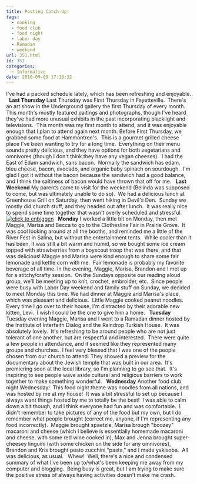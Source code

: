 ```yaml
---
title: Posting Catch-Up!
tags:
  - cooking
  - food club
  - food night
  - labor day
  - Ramadan
  - weekend
url: 351.html
id: 351
categories:
  - Informative
date: 2010-09-09 17:18:32
---
```


I've had a packed schedule lately, which has been refreshing and enjoyable.   **Last Thursday** Last Thursday was First Thursday in Fayetteville.  There's an art show in the Underground gallery the first Thursday of every month.  This month's mostly featured paitings and photographs, though I've heard they've had more unusual exhibits in the past incorporating blacklight and televisions.  This month was my first month to attend, and it was enjoyable enough that I plan to attend again next month. Before First Thursday, we grabbed some food at Hammontree's.  This is a gourmet grilled cheese place I've been wanting to try for a long time.  Everything on their menu sounds pretty delicious, and they have options for both vegetarians and omnivores (though I don't think they have any vegan cheeses).  I had the East of Edam sandwich, sans bacon.  Normally the sandwich has edam, bleu cheese, bacon, avocado, and organic baby spinach on sourdough.  I'm glad I got it without the bacon because the sandwich had a good balance, and I think the saltiness of bacon would have thrown that off for me.   **Last Weekend** My parents came to visit for the weekend (Belinda was supposed to come, but was ultimately unable to do so).  We had a delicious lunch at Greenhouse Grill on Saturday, then went hiking in Devil's Den.  Sunday we mostly did church stuff, and they headed out after lunch.  It was really nice to spend some time together that wasn't overly scheduled and stressful. [![click to enbiggen](http://flexapic.com/g.ashx?id=4692 "hiking in Devil's Den")](http://flexapic.com/g.ashx?id=4692)   **Monday** I worked a little bit on Monday, then met Maggie, Marisa and Becca to go to the Clothesline Fair in Prairie Grove.  It was cool looking around at all the booths, and reminded me a little of the River Fest in Salina, but without the entertainment tents.  While cooler than it has been, it was still a bit warm and humid, so we bought some ice cream topped with strawberries from a boyscout troop that was there, and that was delicious! Maggie and Marisa were kind enough to share some fair lemonade and kettle corn with me.  Fair lemonade is probably my favorite beverage of all time. In the evening, Maggie, Marisa, Brandon and I met up for a stitchy/crafty session.  On the Sundays opposite our reading aloud group, we'll be meeting up to knit, crochet, embroider, etc.  Since people were busy with Labor Day weekend and family stuff on Sunday, we decided to meet Monday this time. We had dinner at Maggie and Marisa's place, which was pleasant and delicious.  Little Maggie cooked peanut noodles.  Every time I go over to their house, I'm distracted by their adorable new kitten, Levi.  I wish I could be the one to give him a home.   **Tuesday** Tuesday evening Maggie, Marisa and I went to a Ramadan dinner hosted by the Institute of Interfaith Dialog and the Raindrop Turkish House.  It was absolutely lovely.  It's refreshing to be around people who are not just tolerant of one another, but are respectful and interested.  There were quite a few people in attendance, and it seemed like they represented many groups and churches.  I feel very blessed that I was one of the people chosen from our church to attend. They showed a preview for the documentary about the Jewish temple that was built in our area.  It's premiering soon at the local library, so I'm planning to go see that.  It's inspiring to see people wave aside cultural and religious barriers to work together to make something wonderful.   **Wednesday** Another food club night Wednesday!  This food night theme was noodles from all nations, and was hosted by me at my house!  It was a bit stressful to set up because I always want things hosted by me to totally be the best!  I was able to calm down a bit though, and I think everyone had fun and was comfortable.  I didn't remember to take pictures of any of the food but my own, but I do remember what people brought (correct me, anyone, if I'm representing any food incorrectly).  Maggie brought spaetzle, Marisa brough "boozey" macaroni and cheese (which I believe is essentially homemade macaroni and cheese, with some red wine cooked in), Max and Jenna brought super-cheesey linguini (with some chicken on the side for any omnivores), Brandon and Kris brought pesto zucchini "pasta," and I made yakisoba.  All was delicious, as usual.   Whew!  Well, there's a nice and condensed summary of what I've been up to/what's been keeping me away from my computer and blogging.  Being busy is great, but I am trying to make sure the positive stress of always having activities doesn't make me crash.